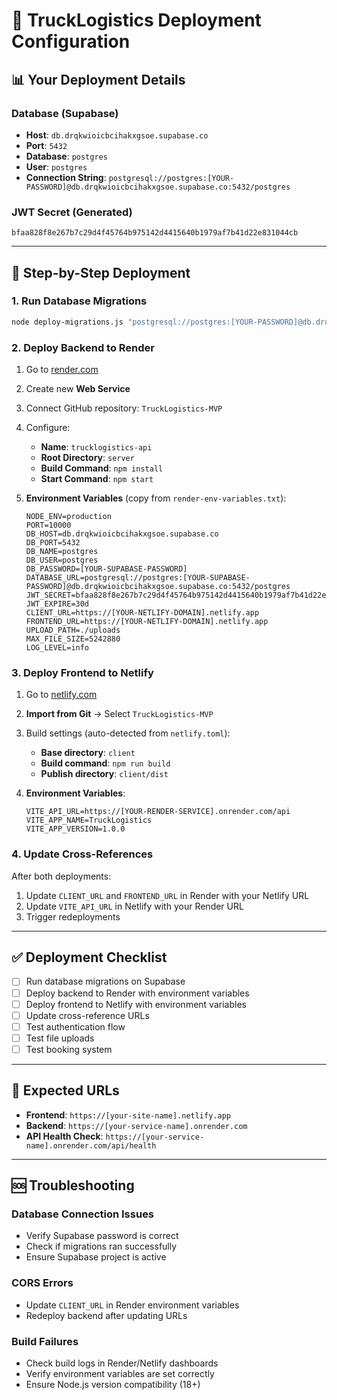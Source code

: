 # 🚀 TruckLogistics Deployment Configuration

## 📊 **Your Deployment Details**

### **Database (Supabase)**
- **Host**: `db.drqkwioicbcihakxgsoe.supabase.co`
- **Port**: `5432`
- **Database**: `postgres`
- **User**: `postgres`
- **Connection String**: `postgresql://postgres:[YOUR-PASSWORD]@db.drqkwioicbcihakxgsoe.supabase.co:5432/postgres`

### **JWT Secret (Generated)**
```
bfaa828f8e267b7c29d4f45764b975142d4415640b1979af7b41d22e831044cb
```

---

## 🔧 **Step-by-Step Deployment**

### **1. Run Database Migrations**
```bash
node deploy-migrations.js "postgresql://postgres:[YOUR-PASSWORD]@db.drqkwioicbcihakxgsoe.supabase.co:5432/postgres"
```

### **2. Deploy Backend to Render**
1. Go to [render.com](https://render.com)
2. Create new **Web Service**
3. Connect GitHub repository: `TruckLogistics-MVP`
4. Configure:
   - **Name**: `trucklogistics-api`
   - **Root Directory**: `server`
   - **Build Command**: `npm install`
   - **Start Command**: `npm start`

5. **Environment Variables** (copy from `render-env-variables.txt`):
   ```
   NODE_ENV=production
   PORT=10000
   DB_HOST=db.drqkwioicbcihakxgsoe.supabase.co
   DB_PORT=5432
   DB_NAME=postgres
   DB_USER=postgres
   DB_PASSWORD=[YOUR-SUPABASE-PASSWORD]
   DATABASE_URL=postgresql://postgres:[YOUR-SUPABASE-PASSWORD]@db.drqkwioicbcihakxgsoe.supabase.co:5432/postgres
   JWT_SECRET=bfaa828f8e267b7c29d4f45764b975142d4415640b1979af7b41d22e831044cb
   JWT_EXPIRE=30d
   CLIENT_URL=https://[YOUR-NETLIFY-DOMAIN].netlify.app
   FRONTEND_URL=https://[YOUR-NETLIFY-DOMAIN].netlify.app
   UPLOAD_PATH=./uploads
   MAX_FILE_SIZE=5242880
   LOG_LEVEL=info
   ```

### **3. Deploy Frontend to Netlify**
1. Go to [netlify.com](https://netlify.com)
2. **Import from Git** → Select `TruckLogistics-MVP`
3. Build settings (auto-detected from `netlify.toml`):
   - **Base directory**: `client`
   - **Build command**: `npm run build`
   - **Publish directory**: `client/dist`

4. **Environment Variables**:
   ```
   VITE_API_URL=https://[YOUR-RENDER-SERVICE].onrender.com/api
   VITE_APP_NAME=TruckLogistics
   VITE_APP_VERSION=1.0.0
   ```

### **4. Update Cross-References**
After both deployments:
1. Update `CLIENT_URL` and `FRONTEND_URL` in Render with your Netlify URL
2. Update `VITE_API_URL` in Netlify with your Render URL
3. Trigger redeployments

---

## ✅ **Deployment Checklist**

- [ ] Run database migrations on Supabase
- [ ] Deploy backend to Render with environment variables
- [ ] Deploy frontend to Netlify with environment variables
- [ ] Update cross-reference URLs
- [ ] Test authentication flow
- [ ] Test file uploads
- [ ] Test booking system

---

## 🔗 **Expected URLs**
- **Frontend**: `https://[your-site-name].netlify.app`
- **Backend**: `https://[your-service-name].onrender.com`
- **API Health Check**: `https://[your-service-name].onrender.com/api/health`

---

## 🆘 **Troubleshooting**

### **Database Connection Issues**
- Verify Supabase password is correct
- Check if migrations ran successfully
- Ensure Supabase project is active

### **CORS Errors**
- Update `CLIENT_URL` in Render environment variables
- Redeploy backend after updating URLs

### **Build Failures**
- Check build logs in Render/Netlify dashboards
- Verify environment variables are set correctly
- Ensure Node.js version compatibility (18+)
